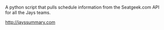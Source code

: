 A python script that pulls schedule information from the Seatgeek.com API for all the Jays teams.

http://jayssummary.com
